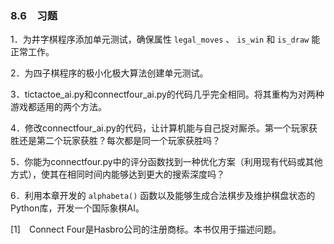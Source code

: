 ### 8.6　习题

1．为井字棋程序添加单元测试，确保属性 `legal_moves` 、 `is_win` 和 `is_draw` 能正常工作。

2．为四子棋程序的极小化极大算法创建单元测试。

3．tictactoe_ai.py和connectfour_ai.py的代码几乎完全相同。将其重构为对两种游戏都适用的两个方法。

4．修改connectfour_ai.py的代码，让计算机能与自己捉对厮杀。第一个玩家获胜还是第二个玩家获胜？每次都是同一个玩家获胜吗？

5．你能为connectfour.py中的评分函数找到一种优化方案（利用现有代码或其他方式），使其在相同时间内能够达到更大的搜索深度吗？

6．利用本章开发的 `alphabeta()` 函数以及能够生成合法棋步及维护棋盘状态的Python库，开发一个国际象棋AI。

[1]　Connect Four是Hasbro公司的注册商标。本书仅用于描述问题。



